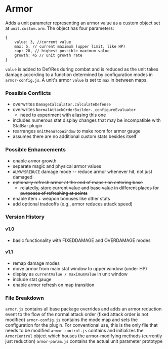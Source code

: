 # Armor

Adds a unit parameter representing an armor value as a custom object set at `unit.custom.arm`.  The object has four parameters:

```
{
    value: 3, //current value
    max: 5, // current maximum (upper limit, like HP)
    cap: 20, // highest possible maximum value
    growth: 45 // unit growth rate
}
```  

`value` is added to Def/Res during combat and is reduced as the unit takes damage according to a function determined by configuration modes in `armor-config.js`.  A unit's armor `value` is set to `max` in between maps.

### Possible Conflicts

- overwrites `DamageCalculator.calculateDefense`
- overwrites `NormalAttackOrderBuilder._configureEvaluator`
    - need to experiment with aliasing this one
- includes numerous stat display changes that may be incompatible with StatBar plugin
- rearranges `UnitMenuTopWindow` to make room for armor gauge
- assumes there are no additional custom stats besides itself

### Possible Enhancements

- ~~enable armor growth~~
- separate magic and physical armor values
- `ALWAYSREDUCE` damage mode -- reduce armor whenever hit, not just damaged
- ~~optionally refresh armor at the end of maps / on entering base~~
    - ~~relatedly, store current value and base value in different places for purposes of refreshing at points~~
- enable item + weapon bonuses like other stats
- add optional tradeoffs (e.g., armor reduces attack speed)

### Version History

#### v1.0 
- basic functionality with FIXEDDAMAGE and OVERDAMAGE modes

#### v1.1
- remap damage modes
- move armor from main stat window to upper window (under HP)
- display as `currentValue / maximumValue` in unit window
- include stat gauge
- enable armor refresh on map transition

### File Breakdown

`armor.js` contains all base package overrides and adds an armor reduction event to the flow of the normal attack order (fixed attack order is not modified)
`armor-config.js` contains the mode map and sets the configuration for the plugin.  For conventional use, this is the only file that needs to be modified
`armor-control.js` contains and initializes the `ArmorControl` object which houses the armor-modifying methods (currently just reduction)
`armor-param.js` contains the actual unit parameter prototype